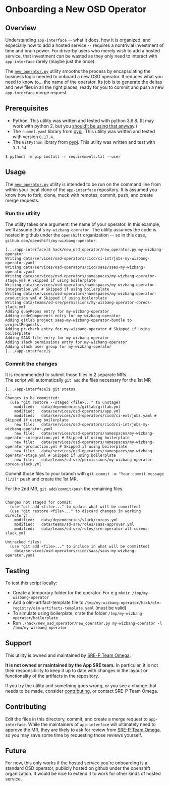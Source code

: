 # Onboarding a New OSD Operator

## Overview
Understanding `app-interface` -- what it does, how it is organized, and especially how to add a
hosted service -- requires a nontrivial investment of time and brain power. For drive-by users
who merely wish to add a hosted service, that investment can be wasted as they only need to
interact with `app-interface` rarely (maybe just the once).

The [`new_operator.py`](new_operator.py) utility smooths the process by encapsulating the business
logic needed to onboard a new OSD operator. It reduces what you need to know to... the name of the
operator. Its job is to generate the deltas and new files in all the right places, ready for you
to commit and push a new `app-interface` merge request.

## Prerequisites
- Python. This utility was written and tested with python 3.6.8. (It may work with python 2, but
you [should't be using that anyway](https://www.python.org/doc/sunset-python-2/).)
- The `ruamel.yaml` library from [pypi](https://pypi.org/project/ruamel.yaml/). This utility was
written and tested with version `0.17.4`.
- The `GitPython` library from [pypi](https://pypi.org/project/GitPython/). This utility was written
and test with `3.1.14`.

```shell
$ python3 -m pip install -r requirements.txt --user
```

## Usage
The [`new_operator.py`](new_operator.py) utility is intended to be run on the command line from
within your local clone of the `app-interface` repository. It is assumed you know how to fork,
clone, muck with remotes, commit, push, and create merge requests.

### Run the utility
The utility takes one argument: the name of your operator. In this example, we'll assume that's
`my-wizbang-operator`. The utility assumes the code is hosted in github under the `openshift`
organization -- so in this case, `github.com/openshift/my-wizbang-operator`.

```shell
[.../app-interface]$ hack/new_osd_operator/new_operator.py my-wizbang-operator
Writing data/services/osd-operators/cicd/ci-int/jobs-my-wizbang-operator.yaml
Writing data/services/osd-operators/cicd/saas/saas-my-wizbang-operator.yaml
Writing data/services/osd-operators/namespaces/my-wizbang-operator-stage.yml # Skipped if using boilerplate
Writing data/services/osd-operators/namespaces/my-wizbang-operator-integration.yml # Skipped if using boilerplate
Writing data/services/osd-operators/namespaces/my-wizbang-operator-production.yml # Skipped if using boilerplate
Writing data/teams/sd-sre/permissions/my-wizbang-operator-coreos-slack.yml
Adding quayRepos entry for my-wizbang-operator
Adding codeComponents entry for my-wizbang-operator
Adding gitlab project saas-my-wizbang-operator-bundle to projectRequests.
Adding pr-check entry for my-wizbang-operator # Skipped if using boilerplate
Adding SAAS file entry for my-wizbang-operator
Adding slack permissions entry for my-wizbang-operator
Adding slack user group for my-wizbang-operator
[.../app-interface]$
```

### Commit the changes
It is recommended to submit those files in 2 separate MRs.  
The script will automatically `git add` the files necessary for the 1st MR

```shell
[.../app-interface]$ git status
...
Changes to be committed:
  (use "git restore --staged <file>..." to unstage)
	modified:   data/dependencies/gitlab/gitlab.yml
	modified:   data/services/osd-operators/app.yml
	modified:   data/services/osd-operators/cicd/ci-ext/jobs.yaml # Skipped if using boilerplate
	new file:   data/services/osd-operators/cicd/ci-int/jobs-my-wizbang-operator.yaml
	new file:   data/services/osd-operators/namespaces/my-wizbang-operator-integration.yml # Skipped if using boilerplate
	new file:   data/services/osd-operators/namespaces/my-wizbang-operator-production.yml # Skipped if using boilerplate
	new file:   data/services/osd-operators/namespaces/my-wizbang-operator-stage.yml # Skipped if using boilerplate
	new file:   data/teams/sd-sre/permissions/my-wizbang-operator-coreos-slack.yml
```

Commit those files to your branch with `git commit -m "Your commit message (1/2)"` push and create the 1st MR. 

For the 2nd MR, `git add/commit/push` the remaining files. 
```shell
...
Changes not staged for commit:
  (use "git add <file>..." to update what will be committed)
  (use "git restore <file>..." to discard changes in working directory)
	modified:   data/dependencies/slack/coreos.yml
	modified:   data/teams/sd-sre/roles/saas-approver.yml
	modified:   data/teams/sd-sre/roles/sre-operator-all-coreos-slack.yml

Untracked files:
  (use "git add <file>..." to include in what will be committed)
	data/services/osd-operators/cicd/saas/saas-my-wizbang-operator.yaml	
```

## Testing
To test this script locally:
- Create a temporary folder for the operator. For e.g `mkdir /tmp/my-wizbang-operator`
- Add a olm-artifact-template file to `/tmp/my-wizbang-operator/hack/olm-registry/olm-artifacts-template.yaml` (must be valid)  
- To simulate using boilerplate, crate the folder `/tmp/my-wizbang-operator/boilerplate`
- Run `./hack/new_osd_operator/new_operator.py my-wizbang-operator -l /tmp/my-wizbang-operator`

## Support
This utility is owned and maintained by [SRE-P Team Omega](https://mojo.redhat.com/docs/DOC-1205943).

**It is not owned or maintained by the App SRE team.** In particular, it is not
their responsibility to keep it up to date with changes in the layout or functionality of the
artifacts in the repository.

If you try the utility and something goes wrong, or you see a change
that needs to be made, consider [contributing](#contributing), or contact SRE-P Team Omega.

## Contributing
Edit the files in this directory, commit, and create a merge request to `app-interface`. While the
maintainers of `app-interface` will ultimately need to approve the MR, they are likely to ask for
review from [SRE-P Team Omega](#support), so you may save some time by requesting those reviews
yourself.

## Future
For now, this only works if the hosted service you're onboarding is a standard OSD operator,
publicly hosted on github under the openshift organization.
It would be nice to extend it to work for other kinds of hosted service.
